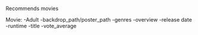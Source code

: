 Recommends movies

Movie:
    -Adult
    -backdrop_path/poster_path
    -genres
    -overview
    -release date
    -runtime
    -title
    -vote_average